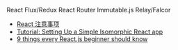 React
Flux/Redux
React Router
Immutable.js
Relay/Falcor

- [React 注意事项](https://annatarhe.github.io/2015/11/07/react-hell.html)
- [Tutorial: Setting Up a Simple Isomorphic React app](http://jmfurlott.com/tutorial-setting-up-a-simple-isomorphic-react-app/)
- [9 things every React.js beginner should know](https://camjackson.net/post/9-things-every-reactjs-beginner-should-know)
